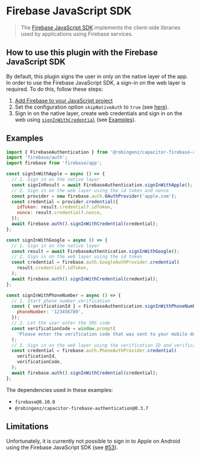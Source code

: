 # Firebase JavaScript SDK

> The [Firebase JavaScript SDK](https://firebase.google.com/docs/reference/js) implements the client-side libraries used by applications using Firebase services.

## How to use this plugin with the Firebase JavaScript SDK

By default, this plugin signs the user in only on the native layer of the app.
In order to use the Firebase JavaScript SDK, a sign-in on the web layer is required.
To do this, follow these steps:

1. [Add Firebase to your JavaScript project](https://firebase.google.com/docs/web/setup)
1. Set the configuration option `skipNativeAuth` to `true` (see [here](https://github.com/robingenz/capacitor-firebase-authentication#configuration)).
1. Sign in on the native layer, create web credentials and sign in on the web using [`signInWithCredential`](https://firebase.google.com/docs/reference/js/auth.md#signinwithcredential) (see [Examples](#examples)).

## Examples

```js
import { FirebaseAuthentication } from '@robingenz/capacitor-firebase-authentication';
import 'firebase/auth';
import firebase from 'firebase/app';

const signInWithApple = async () => {
  // 1. Sign in on the native layer
  const signInResult = await FirebaseAuthentication.signInWithApple();
  // 2. Sign in on the web layer using the id token and nonce
  const provider = new firebase.auth.OAuthProvider('apple.com');
  const credential = provider.credential({
    idToken: result.credential?.idToken,
    nonce: result.credential?.nonce,
  });
  await firebase.auth().signInWithCredential(credential);
};

const signInWithGoogle = async () => {
  // 1. Sign in on the native layer
  const result = await FirebaseAuthentication.signInWithGoogle();
  // 2. Sign in on the web layer using the id token
  const credential = firebase.auth.GoogleAuthProvider.credential(
    result.credential?.idToken,
  );
  await firebase.auth().signInWithCredential(credential);
};

const signInWithPhoneNumber = async () => {
  // 1. Start phone number verification
  const { verificationId } = FirebaseAuthentication.signInWithPhoneNumber({
    phoneNumber: '123456789',
  });
  // 2. Let the user enter the SMS code
  const verificationCode = window.prompt(
    'Please enter the verification code that was sent to your mobile device.',
  );
  // 3. Sign in on the web layer using the verification ID and verification code.
  const credential = firebase.auth.PhoneAuthProvider.credential(
    verificationId,
    verificationCode,
  );
  await firebase.auth().signInWithCredential(credential);
};
```

The dependencies used in these examples:

- `firebase@8.10.0`
- `@robingenz/capacitor-firebase-authentication@0.3.7`

## Limitations

Unfortunately, it is currently not possible to sign in to Apple on Android using the Firebase JavaScript SDK (see [#53](https://github.com/robingenz/capacitor-firebase-authentication/issues/53)).
